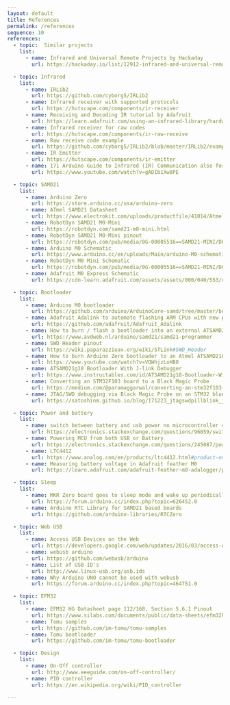 ```yaml
---
layout: default
title: References
permalink: /references
sequence: 10
references:
  - topic:  Similar projects
    list:
      - name: Infrared and Universal Remote Projects by Hackaday
        url: https://hackaday.io/list/12912-infrared-and-universal-remote-projects

  - topic: Infrared
    list:
      - name: IRLib2
        url: https://github.com/cyborg5/IRLib2
      - name: Infrared receiver with supported protocols
        url: https://hutscape.com/components/ir-receiver
      - name: Receiving and Decoding IR tutorial by Adafruit
        url: https://learn.adafruit.com/using-an-infrared-library/hardware-needed
      - name: Infrared receiver for raw codes
        url: https://hutscape.com/components/ir-raw-receive
      - name: Raw receive code example
        url: https://github.com/cyborg5/IRLib2/blob/master/IRLib2/examples/rawRecv/rawRecv.ino
      - name: IR Emitter
        url: https://hutscape.com/components/ir-emitter
      - name: 171 Arduino Guide to Infrared (IR) Communication also for ESP32 and ESP8266 by Andreas Spiess
        url: https://www.youtube.com/watch?v=gADIb1Xw8PE

  - topic: SAMD21
    list:
      - name: Arduino Zero
        url: https://store.arduino.cc/usa/arduino-zero
      - name: ATmel SAMD21 Datasheet
        url: https://www.electrokit.com/uploads/productfile/41014/Atmel-42181-SAM-D21_Datasheet.pdf
      - name: RobotDyn SAMD21 M0-Mini
        url: https://robotdyn.com/samd21-m0-mini.html
      - name: RobotDyn SAMD21 M0-Mini pinout
        url: https://robotdyn.com/pub/media/0G-00005516==SAMD21-MINI/DOCS/PINOUT==0G-00005516==SAMD21-MINI.jpg
      - name: Arduino M0 Schematic
        url: https://www.arduino.cc/en/uploads/Main/arduino-M0-schematic.pdf
      - name: RobotDyn M0 Mini Schematic
        url: https://robotdyn.com/pub/media/0G-00005516==SAMD21-MINI/DOCS/Schematic==0G-00005516==SAMD21-MINI.pdf
      - name: Adafruit M0 Express Schematic
        url: https://cdn-learn.adafruit.com/assets/assets/000/040/553/original/arduino_schem.png?1490994398

  - topic: Bootloader
    list:
      - name: Arduino M0 bootloader
        url: https://github.com/arduino/ArduinoCore-samd/tree/master/bootloaders/zero
      - name: Adafruit Adalink to automate flashing ARM CPUs with new program code using a Segger J-link or STMicro STLink V2 device
        url: https://github.com/adafruit/Adafruit_Adalink
      - name: How to burn / flash a bootloader into an external ATSAMD21
        url: https://www.avdweb.nl/arduino/samd21/samd21-programmer
      - name: SWD Header pinout
        url: https://wiki.paparazziuav.org/wiki/STLink#SWD_Header
      - name: How to burn Arduino Zero bootloader to an Atmel ATSAMD21G18-based custom dev board
        url: https://www.youtube.com/watch?v=VQWhjzLoHB8
      - name: ATSAMD21g18 Bootloader With J-link Debugger
        url: https://www.instructables.com/id/ATSAMD21g18-Bootloader-With-J-link-Debugger/
      - name: Converting an STM32F103 board to a Black Magic Probe
        url: https://medium.com/@paramaggarwal/converting-an-stm32f103-board-to-a-black-magic-probe-c013cf2cc38c
      - name: JTAG/SWD debugging via Black Magic Probe on an STM32 blue pill and blinking a LED using STM32CubeMX, libopencm3, and bare metal C
        url: https://satoshinm.github.io/blog/171223_jtagswdpillblink_jtagswd_debugging_via_black_magic_probe_on_an_stm32_blue_pill_and_blinking_a_led_using_stm32cubemx_libopencm3_and_bare_metal_c.html

  - topic: Power and battery
    list:
      - name: switch between battery and usb power no microcontroller circuit
        url: https://electronics.stackexchange.com/questions/96059/switch-between-battery-and-usb-power-no-microcontroller-circuit
      - name: Powering MCU from both USB or Battery
        url: https://electronics.stackexchange.com/questions/245087/powering-mcu-from-both-usb-or-battery
      - name: LTC4412
        url: https://www.analog.com/en/products/ltc4412.html#product-overview
      - name: Measuring battery voltage in Adafruit feather M0
        url: https://learn.adafruit.com/adafruit-feather-m0-adalogger/power-management#measuring-battery-4-9

  - topic: Sleep
    list:
      - name: MKR Zero board goes to sleep mode and wake up periodically
        url: https://forum.arduino.cc/index.php?topic=626452.0
      - name: Arduino RTC Library for SAMD21 based boards
        url: https://github.com/arduino-libraries/RTCZero

  - topic: Web USB
    list:
      - name: Access USB Devices on the Web
        url: https://developers.google.com/web/updates/2016/03/access-usb-devices-on-the-web
      - name: webusb arduino
        url: https://github.com/webusb/arduino
      - name: List of USB ID's
        url: http://www.linux-usb.org/usb.ids
      - name: Why Arduino UNO cannot be used with webusb
        url: https://forum.arduino.cc/index.php?topic=464751.0

  - topic: EFM32
    list:
      - name: EFM32 HG Datasheet page 112/168, Section 5.6.1 Pinout
        url: https://www.silabs.com/documents/public/data-sheets/efm32hg-datasheet.pdf
      - name: Tomu samples
        url: https://github.com/im-tomu/tomu-samples
      - name: Tomu bootloader
        url: https://github.com/im-tomu/tomu-bootloader

  - topic: Design
    list:
      - name: On-Off controller
        url: http://www.eeeguide.com/on-off-controller/
      - name: PID controller
        url: https://en.wikipedia.org/wiki/PID_controller

---
```

